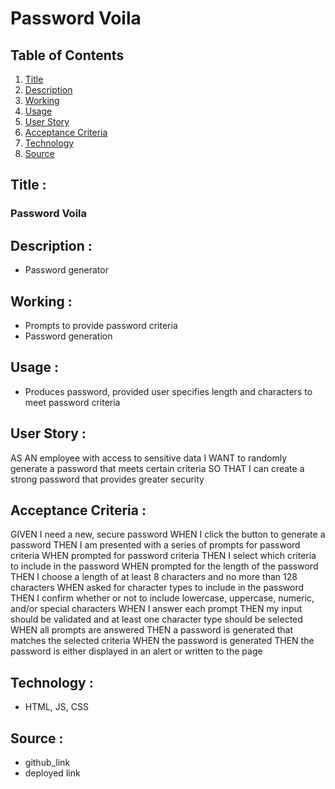 # Password Voila

## Table of Contents
1. [Title](#title)
2. [Description](#description)
3. [Working](#working)
4. [Usage](#usage)
5. [User Story](#user-story)
6. [Acceptance Criteria](#acceptance-criteria)
7. [Technology](#technology)
8. [Source](#source)

## Title :
### Password Voila


## Description :
* Password generator

## Working :
- Prompts to provide password criteria
- Password generation

## Usage :
- Produces password, provided user specifies length and characters to meet password criteria

## User Story :
AS AN employee with access to sensitive data
I WANT to randomly generate a password that meets certain criteria
SO THAT I can create a strong password that provides greater security

## Acceptance Criteria :
GIVEN I need a new, secure password
WHEN I click the button to generate a password
THEN I am presented with a series of prompts for password criteria
WHEN prompted for password criteria
THEN I select which criteria to include in the password
WHEN prompted for the length of the password
THEN I choose a length of at least 8 characters and no more than 128 characters
WHEN asked for character types to include in the password
THEN I confirm whether or not to include lowercase, uppercase, numeric, and/or special characters
WHEN I answer each prompt
THEN my input should be validated and at least one character type should be selected
WHEN all prompts are answered
THEN a password is generated that matches the selected criteria
WHEN the password is generated
THEN the password is either displayed in an alert or written to the page

## Technology :
- HTML, JS, CSS

## Source :
- github_link
- deployed link
